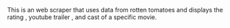 This is an web scraper that uses data from rotten tomatoes and displays the rating , youtube trailer , and cast of a specific movie.
